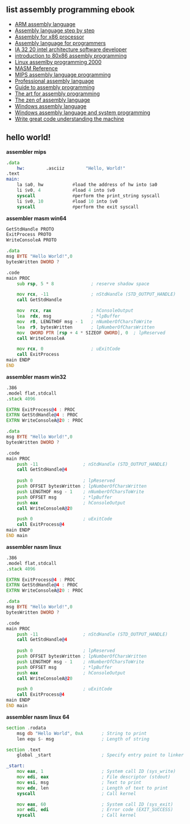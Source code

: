 ## list assembly programming ebook

- [ARM assembly language](https://theswissbay.ch/pdf/Gentoomen%20Library/Programming/Assembly/ARM%20Assembly%20Language%20Programming%20-%20Pete%20Cockerell.pdf)
- [Assembly language step by step](https://theswissbay.ch/pdf/Gentoomen%20Library/Programming/Assembly/Assembly%20Language%20Step-by-Step%20Programming%20with%20DOS%20and%20Linux.chm)
- [Assembly for x86 processor](https://theswissbay.ch/pdf/Gentoomen%20Library/Programming/Assembly/Assembly%20Language%20for%20x86%20Processors%206th%20Ed.pdf)
- [Assembly language for programmers](https://theswissbay.ch/pdf/Gentoomen%20Library/Programming/Assembly/Assembly%20Language%2C%20The%20True%20Language%20Of%20Programmers.pdf)
- [IA 32 20 intel architecture software developer](https://theswissbay.ch/pdf/Gentoomen%20Library/Programming/Assembly/IA-32%20Intel%C2%AE%20Architecture%20Software%20Developer%27s%20Manual%20%28Volume%201%20-%20Basic%20Architecture%29.pdf)
- [introduction to 80x86 assembly programming](https://theswissbay.ch/pdf/Gentoomen%20Library/Programming/Assembly/Jones%20and%20Bartlett%2CIntroduction%20to%2080x86%20Assembly%20Language%20and%20Computer%20Architecture.pdf)
- [Linux assemlby programming 2000](https://theswissbay.ch/pdf/Gentoomen%20Library/Programming/Assembly/Linux%20Assembly%20Language%20Programming%202000.pdf)
- [MASM Reference](https://theswissbay.ch/pdf/Gentoomen%20Library/Programming/Assembly/MASMReference.pdf)
- [MIPS assembly language programming](https://theswissbay.ch/pdf/Gentoomen%20Library/Programming/Assembly/MIPS%20Assembly%20Language%20Programming%202003.pdf)
- [Professional assembly language](https://theswissbay.ch/pdf/Gentoomen%20Library/Programming/Assembly/Professional%20Assembly%20Language.pdf)
- [Guide to assembly programming](https://theswissbay.ch/pdf/Gentoomen%20Library/Programming/Assembly/Springer%20-%20Guide%20to%20Assembly%20Language%20Programming%20in%20Linux.pdf)
- [The art for assembly programming](https://theswissbay.ch/pdf/Gentoomen%20Library/Programming/Assembly/The%20Art%20Of%20Assembly%20Language%202003.chm)
- [The zen of assembly language](https://theswissbay.ch/pdf/Gentoomen%20Library/Programming/Assembly/The%20Zen%20Of%20Assembly%20Language%201990%20-%20Michael%20Abrash.pdf)
- [Windows assembly language](https://theswissbay.ch/pdf/Gentoomen%20Library/Programming/Assembly/Windows%20Assembly%20Language%20%26%20Systems%20Programming-%2016%20And%2032%20Bit%20Low-Level%20Programming%20for%20the%20PC%20and%20Windows%201997%20-%20Barry%20Kauler.pdf)
- [Windows assembly language and system programming](https://theswissbay.ch/pdf/Gentoomen%20Library/Programming/Assembly/Windows%20assembly%20language%20and%20systems%20programming%201997.pdf)
- [Write great code understanding the machine](https://theswissbay.ch/pdf/Gentoomen%20Library/Programming/Assembly/Write%20Great%20Code%20Understanding%20the%20Machine%2C%20Volume%20I.chm)

## hello world!
**assembler mips**
```asm
.data
    hw:        .asciiz        "Hello, World!"
.text
main:
    la $a0, hw           #load the address of hw into $a0
    li $v0, 4            #load 4 into $v0
    syscall              #perform the print_string syscall
    li $v0, 10           #load 10 into $v0
    syscall              #perform the exit syscall
```

**assembler masm win64**
```asm
GetStdHandle PROTO
ExitProcess PROTO
WriteConsoleA PROTO

.data
msg BYTE "Hello World!",0
bytesWritten DWORD ?

.code
main PROC
    sub rsp, 5 * 8              ; reserve shadow space

    mov rcx, -11                ; nStdHandle (STD_OUTPUT_HANDLE)
    call GetStdHandle

    mov  rcx, rax               ; hConsoleOutput
    lea  rdx, msg               ; *lpBuffer
    mov  r8, LENGTHOF msg - 1   ; nNumberOfCharsToWrite
    lea  r9, bytesWritten       ; lpNumberOfCharsWritten
    mov  QWORD PTR [rsp + 4 * SIZEOF QWORD], 0  ; lpReserved
    call WriteConsoleA

    mov rcx, 0                  ; uExitCode
    call ExitProcess
main ENDP
END
```

**assembler masm win32**
```asm
.386
.model flat,stdcall
.stack 4096

EXTRN ExitProcess@4 : PROC
EXTRN GetStdHandle@4 : PROC
EXTRN WriteConsoleA@20 : PROC

.data
msg BYTE "Hello World!",0
bytesWritten DWORD ?

.code
main PROC
    push -11                 ; nStdHandle (STD_OUTPUT_HANDLE)
    call GetStdHandle@4
 
    push 0                   ; lpReserved
    push OFFSET bytesWritten ; lpNumberOfCharsWritten
    push LENGTHOF msg - 1    ; nNumberOfCharsToWrite
    push OFFSET msg          ; *lpBuffer
    push eax                 ; hConsoleOutput
    call WriteConsoleA@20

    push 0                   ; uExitCode
    call ExitProcess@4
main ENDP
END main
```

**assembler nasm linux**
```asm
.386
.model flat,stdcall
.stack 4096

EXTRN ExitProcess@4 : PROC
EXTRN GetStdHandle@4 : PROC
EXTRN WriteConsoleA@20 : PROC

.data
msg BYTE "Hello World!",0
bytesWritten DWORD ?

.code
main PROC
    push -11                 ; nStdHandle (STD_OUTPUT_HANDLE)
    call GetStdHandle@4
 
    push 0                   ; lpReserved
    push OFFSET bytesWritten ; lpNumberOfCharsWritten
    push LENGTHOF msg - 1    ; nNumberOfCharsToWrite
    push OFFSET msg          ; *lpBuffer
    push eax                 ; hConsoleOutput
    call WriteConsoleA@20

    push 0                   ; uExitCode
    call ExitProcess@4
main ENDP
END main
```

**assembler nasm linux 64**
```asm
section .rodata
    msg db "Hello World", 0xA       ; String to print
    len equ $- msg                  ; Length of string

section	.text
    global _start                   ; Specify entry point to linker

_start:
	mov	eax, 1                      ; System call ID (sys_write)
	mov	edi, eax                    ; File descriptor (stdout)
	mov	esi, msg                    ; Text to print
    mov edx, len                    ; Length of text to print
	syscall                         ; Call kernel

    mov eax, 60                     ; System call ID (sys_exit)
	xor	edi, edi                    ; Error code (EXIT_SUCCESS)
	syscall                         ; Call kernel
```